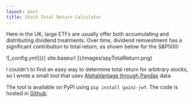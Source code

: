 ```yaml
---
layout: post
title: Stock Total Return Calculator
---
```


Here in the UK, large ETFs are usually offer both accumulating and distributing dividend treatments.  Over time, dividend reinvestment has a significant contribution to total return, as shown below for the S&P500:

![_config.yml]({{ site.baseurl }}/images/spyTotalReturn.png)

I couldn't to find an easy way to determine total return for arbitrary stocks, so I wrote a small tool that uses [AlphaVantage through Pandas](https://pandas-datareader.readthedocs.io/en/latest/readers/alphavantage.html) data.

The tool is available on PyPI using `pip install gainz-jwf`.  The code is hosted in [Github](https://github.com/jwfu/gainz).